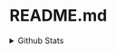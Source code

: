 # README.md
<details>
  <summary> Github Stats </summary>
  <img align="left" alt="Manthan Shah's Github Stats" src="https://github-readme-stats.shahmanthan.vercel.app//api?username=shahmanthan1209&show_icons=true&hide_border=true" />
</details>
